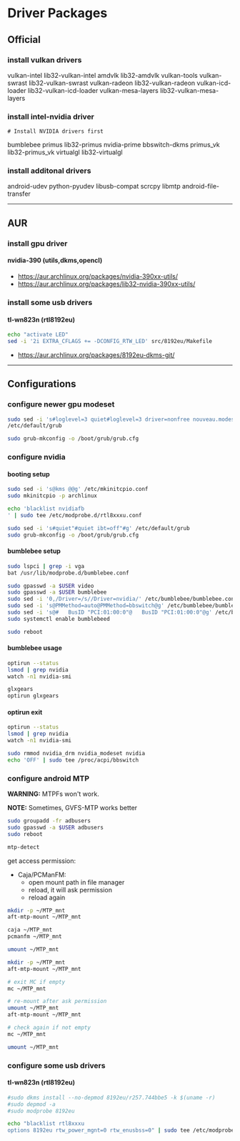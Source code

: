 # Driver Packages

## Official

### install vulkan drivers

vulkan-intel lib32-vulkan-intel
amdvlk lib32-amdvlk vulkan-tools
vulkan-swrast lib32-vulkan-swrast
vulkan-radeon lib32-vulkan-radeon
vulkan-icd-loader lib32-vulkan-icd-loader
vulkan-mesa-layers lib32-vulkan-mesa-layers

### install intel-nvidia driver

```
# Install NVIDIA drivers first
```

bumblebee primus lib32-primus
nvidia-prime bbswitch-dkms
primus_vk lib32-primus_vk
virtualgl lib32-virtualgl

### install additonal drivers

android-udev python-pyudev libusb-compat
scrcpy libmtp android-file-transfer

--------------------------------------------------------------------------------

## AUR

### install gpu driver

#### nvidia-390 (utils,dkms,opencl)

- https://aur.archlinux.org/packages/nvidia-390xx-utils/
- https://aur.archlinux.org/packages/lib32-nvidia-390xx-utils/

### install some usb drivers

#### tl-wn823n (rtl8192eu)

```sh
echo "activate LED"
sed -i '2i EXTRA_CFLAGS += -DCONFIG_RTW_LED' src/8192eu/Makefile
```

- https://aur.archlinux.org/packages/8192eu-dkms-git/

--------------------------------------------------------------------------------

## Configurations

### configure newer gpu modeset

```sh
sudo sed -i 's#loglevel=3 quiet#loglevel=3 driver=nonfree nouveau.modeset=0 i915.modeset=1 radeon.modeset=1 quiet#' \
/etc/default/grub

sudo grub-mkconfig -o /boot/grub/grub.cfg
```

### configure nvidia

#### booting setup

```sh
sudo sed -i 's@kms @@g' /etc/mkinitcpio.conf
sudo mkinitcpio -p archlinux

echo 'blacklist nvidiafb
' | sudo tee /etc/modprobe.d/rtl8xxxu.conf

sudo sed -i 's#quiet"#quiet ibt=off"#g' /etc/default/grub
sudo grub-mkconfig -o /boot/grub/grub.cfg
```

#### bumblebee setup

```sh
sudo lspci | grep -i vga
bat /usr/lib/modprobe.d/bumblebee.conf

sudo gpasswd -a $USER video
sudo gpasswd -a $USER bumblebee
sudo sed -i '0,/Driver=/s//Driver=nvidia/' /etc/bumblebee/bumblebee.conf
sudo sed -i 's@PMMethod=auto@PMMethod=bbswitch@g' /etc/bumblebee/bumblebee.conf
sudo sed -i 's@#   BusID "PCI:01:00:0"@   BusID "PCI:01:00:0"@g' /etc/bumblebee/xorg.conf.nvidia
sudo systemctl enable bumblebeed

sudo reboot
```

#### bumblebee usage

```sh
optirun --status
lsmod | grep nvidia
watch -n1 nvidia-smi

glxgears
optirun glxgears
```

#### optirun exit

```sh
optirun --status
lsmod | grep nvidia
watch -n1 nvidia-smi

sudo rmmod nvidia_drm nvidia_modeset nvidia
echo 'OFF' | sudo tee /proc/acpi/bbswitch
```

### configure android MTP

**WARNING:** MTPFs won't work.

**NOTE:** Sometimes, GVFS-MTP works better

```sh
sudo groupadd -fr adbusers
sudo gpasswd -a $USER adbusers
sudo reboot

mtp-detect
```

get access permission:
- Caja/PCManFM:
    + open mount path in file manager
    + reload, it will ask permission
    + reload again

```sh
mkdir -p ~/MTP_mnt
aft-mtp-mount ~/MTP_mnt

caja ~/MTP_mnt
pcmanfm ~/MTP_mnt

umount ~/MTP_mnt
```

```sh
mkdir -p ~/MTP_mnt
aft-mtp-mount ~/MTP_mnt

# exit MC if empty
mc ~/MTP_mnt

# re-mount after ask permission
umount ~/MTP_mnt
aft-mtp-mount ~/MTP_mnt

# check again if not empty
mc ~/MTP_mnt

umount ~/MTP_mnt
```

### configure some usb drivers

#### tl-wn823n (rtl8192eu)

```sh
#sudo dkms install --no-depmod 8192eu/r257.744bbe5 -k $(uname -r)
#sudo depmod -a
#sudo modprobe 8192eu

echo "blacklist rtl8xxxu
options 8192eu rtw_power_mgnt=0 rtw_enusbss=0" | sudo tee /etc/modprobe.d/rtl8xxxu.conf
```

